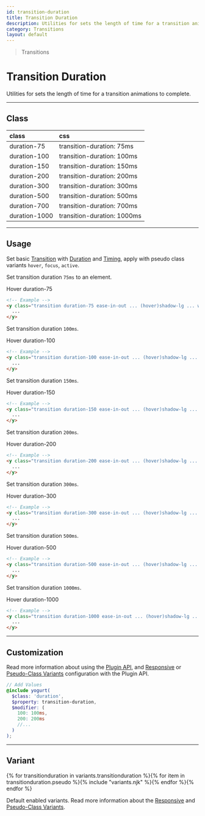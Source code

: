```yaml
---
id: transition-duration
title: Transition Duration
description: Utilities for sets the length of time for a transition animations to complete.
category: Transitions
layout: default
---
```


> Transitions

# Transition Duration

Utilities for sets the length of time for a transition animations to complete.

---

## Class

| <span class="px-3 py-1 text-white (dark)text-charcoal-100 bg-charcoal-100 (dark)bg-gray-600 rounded-full">class</span> | <span class="px-3 py-1 text-white (dark)text-charcoal-100 bg-charcoal-100 (dark)bg-gray-600 rounded-full">css</span> |
|:--|:--|
| duration-75 | transition-duration: 75ms |
| duration-100 | transition-duration: 100ms |
| duration-150 | transition-duration: 150ms |
| duration-200 | transition-duration: 200ms |
| duration-300 | transition-duration: 300ms |
| duration-500 | transition-duration: 500ms |
| duration-700 | transition-duration: 700ms |
| duration-1000 | transition-duration: 1000ms |

---

## Usage

Set basic [Transition](/transition-property/) with [Duration](/transition-duration/) and [Timing](/transition-timing/), apply with pseudo class variants `hover`, `focus`, `active`.

Set transition duration `75ms` to an element.

<y class="my-2 mx-auto w-64">
  <y class="p-4 w-56 text-center text-gray-600 bg-gray-400 transition duration-75 ease-in-out (hover)shadow-lg cursor-pointer">
  	Hover duration-75
  </y>
</y>

```html
<!-- Example -->
<y class="transition duration-75 ease-in-out ... (hover)shadow-lg ... w-32 h-24">
  ...
</y>
```

Set transition duration `100ms`.

<y class="my-2 mx-auto w-64">
  <y class="p-4 w-56 text-center text-gray-600 bg-gray-400 transition duration-100 ease-in-out (hover)shadow-lg cursor-pointer">
  	Hover duration-100
  </y>
</y>

```html
<!-- Example -->
<y class="transition duration-100 ease-in-out ... (hover)shadow-lg ... w-32 h-24">
  ...
</y>
```
Set transition duration `150ms`.

<y class="my-2 mx-auto w-64">
  <y class="p-4 w-56 text-center text-gray-600 bg-gray-400 transition duration-150 ease-in-out (hover)shadow-lg cursor-pointer">
  	Hover duration-150
  </y>
</y>

```html
<!-- Example -->
<y class="transition duration-150 ease-in-out ... (hover)shadow-lg ... w-32 h-24">
  ...
</y>
```

Set transition duration `200ms`.

<y class="my-2 mx-auto w-64">
  <y class="p-4 w-56 text-center text-gray-600 bg-gray-400 transition duration-200 ease-in-out (hover)shadow-lg cursor-pointer">
  	Hover duration-200
  </y>
</y>

```html
<!-- Example -->
<y class="transition duration-200 ease-in-out ... (hover)shadow-lg ... w-32 h-24">
  ...
</y>
```

Set transition duration `300ms`.

<y class="my-2 mx-auto w-64">
  <y class="p-4 w-56 text-center text-gray-600 bg-gray-400 transition duration-300 ease-in-out (hover)shadow-lg cursor-pointer">
  	Hover duration-300
  </y>
</y>

```html
<!-- Example -->
<y class="transition duration-300 ease-in-out ... (hover)shadow-lg ... w-32 h-24">
  ...
</y>
```

Set transition duration `500ms`.

<y class="my-2 mx-auto w-64">
  <y class="p-4 w-56 text-center text-gray-600 bg-gray-400 transition duration-500 ease-in-out (hover)shadow-lg cursor-pointer">
  	Hover duration-500
  </y>
</y>

```html
<!-- Example -->
<y class="transition duration-500 ease-in-out ... (hover)shadow-lg ... w-32 h-24">
  ...
</y>
```

Set transition duration `1000ms`.

<y class="my-2 mx-auto w-64">
  <y class="p-4 w-56 text-center text-gray-600 bg-gray-400 transition duration-1000 ease-in-out (hover)shadow-lg cursor-pointer">
  	Hover duration-1000
  </y>
</y>

```html
<!-- Example -->
<y class="transition duration-1000 ease-in-out ... (hover)shadow-lg ... w-32 h-24">
  ...
</y>
```

---

## Customization

Read more information about using the [Plugin API](/plugin-api/), and  [Responsive](/responsive) or [Pseudo-Class Variants](/pseudo-class-variants/) configuration with the Plugin API.

```scss
// Add Values
@include yogurt(
  $class: 'duration',
  $property: transition-duration,
  $modifier: (
    100: 100ms,
    200: 200ms
    //...
  )
);
```

---

## Variant

<y class="flex flex-gap-2 flex-wrap justify-start items-center">{% for transitionduration in variants.transitionduration %}{% for item in transitionduration.pseudo %}{% include "variants.njk" %}{% endfor %}{% endfor %}</y>

Default enabled variants. Read more information about the [Responsive](/responsive) and [Pseudo-Class Variants](/pseudo-class-variants/).


